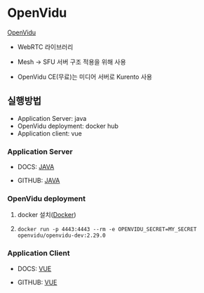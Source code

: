 # OpenVidu

[OpenVidu](https://openvidu.io/ "OpenVidu link")

- WebRTC 라이브러리

- Mesh -> SFU 서버 구조 적용을 위해 사용

- OpenVidu CE(무료)는 미디어 서버로 Kurento 사용

## 실행방법
- Application Server: java
- OpenVidu deployment: docker hub
- Application client: vue

### Application Server

- DOCS: [JAVA](https://docs.openvidu.io/en/stable/application-server/openvidu-basic-java/ "tutorial: java docs")

- GITHUB: [JAVA](https://github.com/OpenVidu/openvidu-tutorials/tree/master/openvidu-basic-java "tutorial: java link")

### OpenVidu deployment

1. docker 설치([Docker](https://www.docker.com/get-started/ "docker link"))

2. ```docker run -p 4443:4443 --rm -e OPENVIDU_SECRET=MY_SECRET openvidu/openvidu-dev:2.29.0```

### Application Client

- DOCS: [VUE](https://docs.openvidu.io/en/stable/tutorials/openvidu-vue/ "tutorial: vue docs")

- GITHUB: [VUE](https://github.com/OpenVidu/openvidu-tutorials/tree/master/openvidu-vue "tutorial: vue link")
